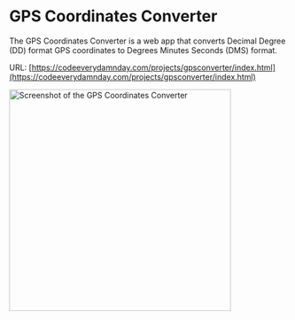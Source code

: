 # GPS Coordinates Converter

The GPS Coordinates Converter is a web app that converts Decimal Degree (DD) format GPS coordinates to Degrees Minutes Seconds (DMS) format.

URL: [https://codeeverydamnday.com/projects/gpsconverter/index.html](https://codeeverydamnday.com/projects/gpsconverter/index.html)

<img src="https://www.codeeverydamnday.com/images/pf-gps-cnvrtr.png" width="400" alt="Screenshot of the GPS Coordinates Converter">
